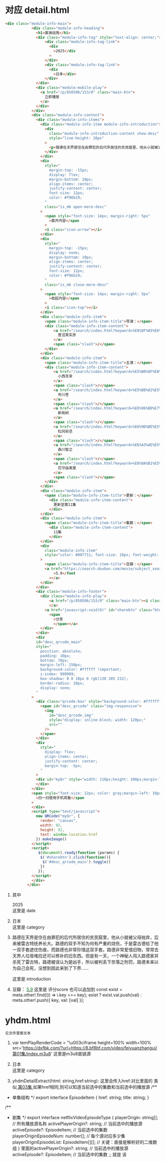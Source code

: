
# 对应 detail.html

```html
<div class="module-info-main">
            <div class="module-info-heading">
              <h1>废渊战鬼</h1>
              <div class="module-info-tag" style="text-align: center;">
                  <div class="module-info-tag-link">
                    <div
                      >2025</div
                    >
                  </div>
                  <div class="module-info-tag-link">
                    <div
                      >日本</div>
                  </div>
              </div>
              <div class="module-mobile-play">
                <a href="/p/850506/153/0" class="main-btn">
                  立即播放
                </a>
              </div>
            </div>
            <div class="module-info-content">
              <div class="module-info-items">
                <div class="module-info-item module-info-introduction">
                  <div
                    class="module-info-introduction-content show-desc"
                    style="line-height: 20px"
                  >
                    <p>路德在天界是住在由罪犯的后代所居住的贫民窟里，他从小就被父母抛弃，后来被雷古特抚养长大。路德的双手不知为何有严重的烧伤，于是雷古德给了他一双手套遮住伤痕，而路德也非常珍惜这双手套。路德非常爱惜旧物，常常去天界人垃圾堆捡还可以修补的旧东西。但是有一天，一个神秘人闯入路德家并杀死了雷古特，路德被误认为是凶手，所以被判丢下奈落之刑罚，路德本来以为自己会死，没想到因此来到了下界……</p>
                  </div>
                </div>
                <div
                  style="
                    margin-top: -15px;
                    display: flex;
                    margin-bottom: 10px;
                    align-items: center;
                    justify-content: center;
                    font-size: 12px;
                    color: #f96b19;
                  "
                  class="is_mb open-more-desc"
                >
                  <span style="font-size: 14px; margin-right: 5px"
                    >展开内容</span
                  >
                  <i class="icon-arrow"></i>
                </div>
                <div
                  style="
                    margin-top: -15px;
                    display: none;
                    margin-bottom: 10px;
                    align-items: center;
                    justify-content: center;
                    font-size: 12px;
                    color: #f96b19;
                  "
                  class="is_mb close-more-desc"
                >
                  <span style="font-size: 14px; margin-right: 5px"
                    >收起内容</span
                  >
                  <i class="icon-top"></i>
                </div>
                <div class="module-info-item">
                  <span class="module-info-item-title">导演：</span>
                  <div class="module-info-item-content">
                      <a href="/search/index.html?keyword=%E8%8F%85%E6%B2%BC%E8%8A%99%E5%AE%9E%E5%BD%A6" >
                        菅沼芙实彦
                      </a>
                      <span class="slash">/</span>
                  </div>
                </div>
                <div class="module-info-item">
                  <span class="module-info-item-title">主演：</span>
                  <div class="module-info-item-content">
                      <a href="/search/index.html?keyword=%E5%B0%8F%E8%A5%BF%E5%85%8B%E5%B9%B8" >
                        小西克幸
                      </a>
                      <span class="slash">/</span>
                      <a href="/search/index.html?keyword=%E5%B8%82%E5%B7%9D%E8%8B%8D" >
                        市川苍
                      </a>
                      <span class="slash">/</span>
                      <a href="/search/index.html?keyword=%E6%96%B0%E7%A5%90%E6%A0%91" >
                        新祐树
                      </a>
                      <span class="slash">/</span>
                      <a href="/search/index.html?keyword=%E6%9D%BE%E5%86%88%E7%A5%AF%E4%B8%9E" >
                        松冈祯丞
                      </a>
                      <span class="slash">/</span>
                      <a href="/search/index.html?keyword=%E6%A3%AE%E5%B7%9D%E6%99%BA%E4%B9%8B" >
                        森川智之
                      </a>
                      <span class="slash">/</span>
                      <a href="/search/index.html?keyword=%E8%8A%B1%E5%AE%88%E7%94%B1%E7%BE%8E%E9%87%8C" >
                        花守由美里
                      </a>
                      <span class="slash">/</span>
                  </div>
                </div>
                <div class="module-info-item">
                  <span class="module-info-item-title">更新：</span>
                    <div class="module-info-item-content">
                      更新至第11集
                    </div>
                </div>
                <div class="module-info-item">
                  <span class="module-info-item-title">集数：</span>
                    <div class="module-info-item-content">
                      11集
                    </div>
                </div>
                <div
                  class="module-info-item"
                  style="color: #007711; font-size: 16px; font-weight: bold"
                >
                  <span class="module-info-item-title">豆瓣：</span>
                  <a href="https://search.douban.com/movie/subject_search?search_text=%E5%BA%9F%E6%B8%8A%E6%88%98%E9%AC%BC" title="到豆瓣页面查看" target="_blank"><font color="#007711"
                      >5.9</font
                    ></a>
                </div>
              </div>
              <div class="module-info-footer">
                <div class="module-info-play">
                    <a href="/p/850506/153/0" class="main-btn"><i class="icon-play"></i>立即播放
                    </a>
                  <a href="javascript:void(0)" id="sharebtn" class="btn-large btn-collect btn-share" style="position: relative"><i class="icon-qrcode"></i>
                    <span
                      >分享
                      </span></a>
                </div>
              </div>
              <div
              id="desc_qrcode_main"
              style="
                position: absolute;
                padding: 10px;
                bottom: 70px;
                margin-left: 150px;
                background-color: #ffffff !important;
                z-index: 999999;
                box-shadow: 0 0 10px 0 rgb(130 205 232);
                border-radius: 10px;
                display: none;
              "
            >
              <div class="qrcode-box" style="background-color: #ffffff">
                <span id="desc_qrcode" class="img-responsive">
                  <img
                    id="desc_qrcode_img"
                    style="display: inline-block; width: 120px;"
                    src=""
                  />
                </span>
              </div>
              <div
                style="
                  display: flex;
                  align-items: center;
                  justify-content: center;
                  margin-top: -5px;
                "
              >
              <div id="myQr" style="width: 110px;height: 100px;margin-left: 20px;margin-top: 10px;">
              </div>
            </div>
            <span style="font-size: 12px; color: gray;margin-left: 10px;"
              >扫一扫使用手机观看</span
            >
            </div>
            <script type="text/javascript">
              new QRCode("myQr", {
                render: "canvas",
                width: 92,
                height: 92,
                text: window.location.href
              }).makeImage()
            </script>
            <script>
               $(document).ready(function (params) {
                $('#sharebtn').click(function(){
                 $('#desc_qrcode_main').toggle()
                })
               });
            </script>
            </div>
          </div>
```

1. 其中  <div
                      >2025</div
                    > 这里是  date

2. <div class="module-info-tag-link">
                    <div
                      >日本</div>
                  </div> 这里是 category

3. <div class="module-info-content">
              <div class="module-info-items">
                <div class="module-info-item module-info-introduction">
                  <div
                    class="module-info-introduction-content show-desc"
                    style="line-height: 20px"
                  >
                    <p>路德在天界是住在由罪犯的后代所居住的贫民窟里，他从小就被父母抛弃，后来被雷古特抚养长大。路德的双手不知为何有严重的烧伤，于是雷古德给了他一双手套遮住伤痕，而路德也非常珍惜这双手套。路德非常爱惜旧物，常常去天界人垃圾堆捡还可以修补的旧东西。但是有一天，一个神秘人闯入路德家并杀死了雷古特，路德被误认为是凶手，所以被判丢下奈落之刑罚，路德本来以为自己会死，没想到因此来到了下界……</p>
                  </div> 这里是 introduction
4. <span class="module-info-item-title">豆瓣：</span>
                  <a href="https://search.douban.com/movie/subject_search?search_text=%E5%BA%9F%E6%B8%8A%E6%88%98%E9%AC%BC" title="到豆瓣页面查看" target="_blank"><font color="#007711"
                      >5.9</font
                    ></a>
                </div> 这里是 评分score 也可以追加到 const exist = meta.other!.find((i) => i.key === key);
        exist ? exist.val.push(val) : meta.other!.push({ key, val: [val] });


# yhdm.html

```html
见文件里面文本

```

1.  var temPlayRenderCode = "\u003ciframe height=100% width=100% src='https://dxfbk.com/?url=https://8.bf8bf.com/video/feiyuanzhangui/第01集/index.m3u8'  这里是m3u8直链源

2. <div class="module-info-tag">
                    <div class="module-info-tag-link">
                      <div title="日本" >日本</div>
                    </div>
                </div> 这里是 category

3. yhdmDetailExtract(html: string,href:string): 这里会传入href:对比里面的 类似<a href="/p/850506/153/12261164" class="module-play-list-link childVodId12261164">
                              <span>第03集</span>
                            </a>  如果href相同,则可以知道当前选中的集数和当前选中的播放源   /**
 * 单集结构
 */
export interface EpisodeItem {
  href: string;
  title: string;
}

/**
 * 剧集
 */
export interface netflixVideoEpisodeType {
  playerOrigin: string[]; // 所有播放源名称
  activePlayerOrigin?: string; // 当前选中的播放源
  activeEpisode?: EpisodeItem; // 当前选中的集数
  playerOriginEpisodeNum: number[]; // 每个源对应多少集
  playerOriginEpisodeList: EpisodeItem[][]; // 关键：直接是解析好的二维数组
}
里面的activePlayerOrigin?: string; // 当前选中的播放源
  activeEpisode?: EpisodeItem; // 当前选中的集数   ;; 就是 该
